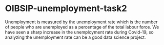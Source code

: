 # OIBSIP-unemployment-task2

Unemployment is measured by the unemployment rate which is the number of people who are unemployed as a percentage of the total labour force. We have seen a sharp
increase in the unemployment rate during Covid-19, so analyzing the unemployment rate can be a good data science project. 

